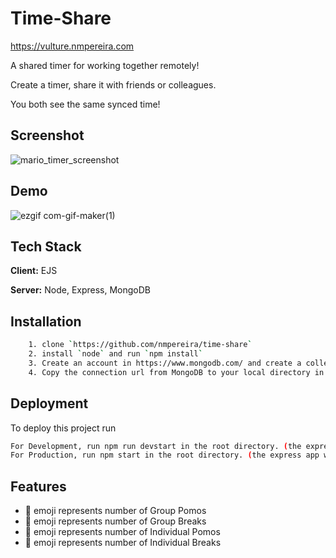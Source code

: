 # Time-Share

https://vulture.nmpereira.com

A shared timer for working together remotely!

Create a timer, share it with friends or colleagues.

You both see the same synced time!


## Screenshot

![mario_timer_screenshot](https://user-images.githubusercontent.com/67307808/175460423-74b26b1c-5119-4bbf-9317-628864108cfc.png)

## Demo

![ezgif com-gif-maker(1)](https://user-images.githubusercontent.com/67307808/175460667-d6c99b45-7eec-4432-b1d4-b3eda5479d61.gif)

## Tech Stack

**Client:** EJS


**Server:** Node, Express, MongoDB


## Installation
```bash
    1. clone `https://github.com/nmpereira/time-share`
    2. install `node` and run `npm install`
    3. Create an account in https://www.mongodb.com/ and create a collection, ensure network access from `0.0.0.0/0`
    4. Copy the connection url from MongoDB to your local directory in a `.env` file. Name the variable `dbURI_time=<mongodb+srv://connection url>`
```
 
## Deployment


To deploy this project run

```bash
For Development, run npm run devstart in the root directory. (the express app will serve the .ejs frontend)
For Production, run npm start in the root directory. (the express app will serve the .ejs frontend)
```


## Features

- 🍅 emoji represents number of Group Pomos
- 🍪 emoji represents number of Group Breaks
- 🍎 emoji represents number of Individual Pomos
- 🍩 emoji represents number of Individual Breaks
